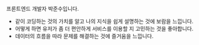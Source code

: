 프론트엔드 개발자 박준수입니다.
- 같이 코딩하는 것의 가치를 알고 나의 지식을 쉽게 설명하는 것에 보람을 느낍니다.
- 어떻게 하면 유저가 좀 더 편안하게 서비스를 이용할 지 고민하는 것을 좋아합니다.
- 데이터의 흐름을 따라 문제를 해결하는 것에 즐거움을 느낍니다.
